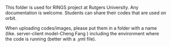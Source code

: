 This folder is used for RINGS project at Rutgers University. Any documentation is welcome. Students can share their codes that are used on orbit.

When uploading codes/images, please put them in a folder with a name (like. server-client model-Cheng Fang ) including the environment where the code is running (better with a .yml file).

